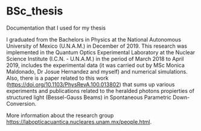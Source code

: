 # BSc_thesis
Documentation that I used for my thesis

I graduated from the Bachelors in Physics at the National Autonomous University of Mexico (U.N.A.M.) in December of 2019. This research was implemented in the Quantum Optics Experimental Laboratory at the Nuclear Science Institute (I.C.N. - U.N.A.M.) in the period of March 2018 to April 2019, includes the experimental data (it was carried out by MSc Monica Maldonado, Dr Josue Hernandez and myself) and numerical simulations. Also, there is a paper related to this work (https://doi.org/10.1103/PhysRevA.100.013802) that sums up various experiments and publications related to the heralded photons propierties of structured light (Bessel-Gauss Beams) in Spontaneous Parametric Down-Conversion. 

More information about the research group https://labopticacuantica.nucleares.unam.mx/people.html.


